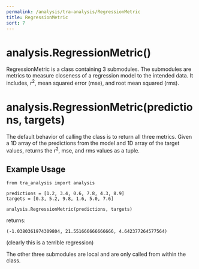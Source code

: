 ```yaml
---
permalink: /analysis/tra-analysis/RegressionMetric
title: RegressionMetric
sort: 7
---
```


# analysis.RegressionMetric()

RegressionMetric is a class containing 3 submodules. The submodules are metrics to measure closeness of a regression model to the intended data. It includes, r<sup>2</sup>, mean squared error (mse), and root mean squared (rms).

# analysis.RegressionMetric(predictions, targets)

The default behavior of calling the class is to return all three metrics. Given a 1D array of the predictions from the model and 1D array of the target values, returns the r<sup>2</sup>, mse, and rms values as a tuple.

## Example Usage
```
from tra_analysis import analysis

predictions = [1.2, 3.4, 0.6, 7.8, 4.3, 8.9]
targets = [0.3, 5.2, 9.8, 1.6, 5.0, 7.6]

analysis.RegressionMetric(predictions, targets)
```
returns:
```
(-1.0380361974309804, 21.551666666666666, 4.642377264577564)
```
(clearly this is a terrible regression)

The other three submodules are local and are only called from within the class.